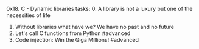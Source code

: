 0x18. C - Dynamic libraries
tasks:
0. A library is not a luxury but one of the necessities of life
1. Without libraries what have we? We have no past and no future
2. Let's call C functions from Python #advanced
3. Code injection: Win the Giga Millions! #advanced
